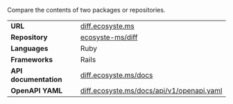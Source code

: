 ---
---

Compare the contents of two packages or repositories.

|||
|-|-|
|**URL**|[diff.ecosyste.ms](https://diff.ecosyste.ms)|
|**Repository**|[ecosyste-ms/diff](https://github.com/ecosyste-ms/diff)|
|**Languages**|Ruby|
|**Frameworks**|Rails|
|**API documentation**|[diff.ecosyste.ms/docs](https://diff.ecosyste.ms/docs/index.html)|
|**OpenAPI YAML**|[diff.ecosyste.ms/docs/api/v1/openapi.yaml](https://diff.ecosyste.ms/docs/api/v1/openapi.yaml)|

